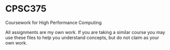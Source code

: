 # CPSC375
Coursework for High Performance Computing

All assignments are my own work. If you are taking a similar course you may use these files to help you understand concepts, but do not claim as your own work.
